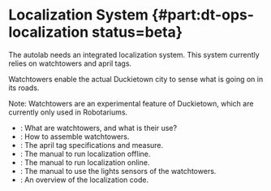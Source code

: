 # Localization System {#part:dt-ops-localization status=beta}


The autolab needs an integrated localization system. This system currently relies on watchtowers and april tags.

Watchtowers enable the actual Duckietown city to sense what is going on in its roads.

Note: Watchtowers are an experimental feature of Duckietown, which are currently only used in Robotariums.

* [](#localization-watchtower-overview): What are watchtowers, and what is their use?
* [](#localization-watchtower-hardware): How to assemble watchtowers.
* [](#localization-apriltags-specs): The april tag specifications and measure.
* [](#localization-offline): The manual to run localization offline.
* [](#localization-online): The manual to run localization online.
* [](#light-sensors): The manual to use the lights sensors of the watchtowers.
* [](#localization-software): An overview of the localization code.

<!-- * [](#auto-localization-software): How to operate watchtowers. -->
<!-- * [](#auto-localization-operation-procedure): How to operate a network of watchtowers to sense the traffic. -->
